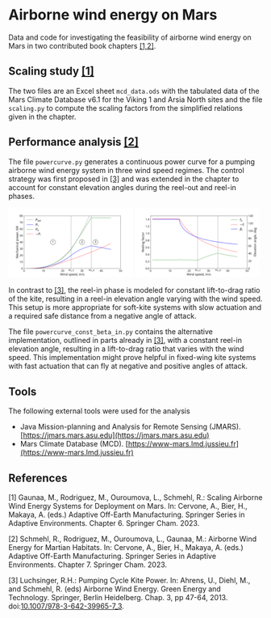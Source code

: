 # Airborne wind energy on Mars

Data and code for investigating the feasibility of airborne wind energy on Mars in two contributed book chapters [[1,2]](#References).

## Scaling study [[1]](#References)

The two files are an Excel sheet `mcd_data.ods` with the tabulated data of the Mars Climate Database v6.1 for the Viking 1 and Arsia North sites and the file `scaling.py` to compute the scaling factors from the simplified relations given in the chapter.

## Performance analysis [[2]](#References)

The file `powercurve.py` generates a continuous power curve for a pumping airborne wind energy system in three wind speed regimes. The control strategy was first proposed in [[3]](#References) and was extended in the chapter to account for constant elevation angles during the reel-out and reel-in phases.

<img src="./powercurve.svg" width=49%></img>
<img src="./operations.svg" width=49%></img>

In contrast to [[3]](#References), the reel-in phase is modeled for constant lift-to-drag ratio of the kite, resulting in a reel-in elevation angle varying with the wind speed. This setup is more appropriate for soft-kite systems with slow actuation and a required safe distance from a negative angle of attack.

The file `powercurve_const_beta_in.py` contains the alternative implementation, outlined in parts already in [[3]](#References), with a constant reel-in elevation angle, resulting in a lift-to-drag ratio that varies with the wind speed. This implementation might prove helpful in fixed-wing kite systems with fast actuation that can fly at negative and positive angles of attack.

## Tools

The following external tools were used for the analysis

- Java Mission-planning and Analysis for Remote Sensing (JMARS). [https://jmars.mars.asu.edu](https://jmars.mars.asu.edu)
- Mars Climate Database (MCD). [https://www-mars.lmd.jussieu.fr](https://www-mars.lmd.jussieu.fr)

## References

[1] Gaunaa, M., Rodriguez, M., Ouroumova, L., Schmehl, R.: Scaling Airborne Wind Energy Systems for Deployment on Mars. In: Cervone, A., Bier, H., Makaya, A. (eds.) Adaptive Off-Earth Manufacturing. Springer Series in Adaptive Environments. Chapter 6. Springer Cham. 2023.

[2] Schmehl, R., Rodriguez, M., Ouroumova, L., Gaunaa, M.: Airborne Wind Energy for Martian Habitats. In: Cervone, A., Bier, H., Makaya, A. (eds.)  Adaptive Off-Earth Manufacturing. Springer Series in Adaptive Environments. Chapter 7. Springer Cham. 2023.

[3] Luchsinger, R.H.: Pumping Cycle Kite Power. In: Ahrens, U., Diehl, M., and Schmehl, R. (eds) Airborne Wind Energy. Green Energy and Technology. Springer, Berlin Heidelberg. Chap. 3, pp 47-64, 2013. doi:[10.1007/978-3-642-39965-7_3](https://doi.org/10.1007/978-3-642-39965-7_3).
